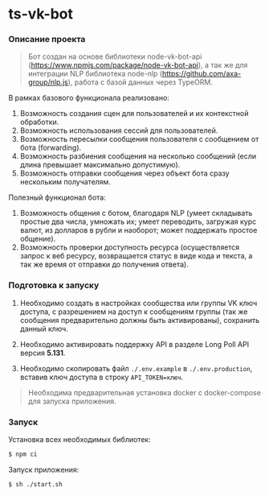 # ts-vk-bot

### Описание проекта

> Бот создан на основе библиотеки node-vk-bot-api (https://www.npmjs.com/package/node-vk-bot-api), а так же для интеграции NLP библиотека node-nlp (https://github.com/axa-group/nlp.js), работа с базой данных через TypeORM.

В рамках базового функционала реализовано:

1. Возможность создания сцен для пользователей и их контекстной обработки.
2. Возможность использования сессий для пользователей.
3. Возможность пересылки сообщения пользователя с сообщением от бота (forwarding).
4. Возможность разбиения сообщения на несколько сообщений (если длина превышает максимально допустимую).
5. Возможность отправки сообщения через объект бота сразу нескольким получателям.

Полезный функционал бота:

1. Возможность общения с ботом, благодаря NLP (умеет складывать простые два числа, умножать их; умеет переводить, загружая курс валют, из долларов в рубли и наоборот; может поддержать простое общение).
2. Возможность проверки доступность ресурса (осуществляется запрос к веб ресурсу, возвращается статус в виде кода и текста, а так же время от отправки до получения ответа).

### Подготовка к запуску

1. Необходимо создать в настройках сообщества или группы VK ключ доступа, с разрешением на доступ к сообщениям группы (так же сообщения предварительно должны быть активированы), сохранить данный ключ.

2. Необходимо активировать поддержку API в разделе Long Poll API версия **5.131**.

3. Необходимо скопировать файл `./.env.example` в `./.env.production`, вставив ключ доступа в строку `API_TOKEN=ключ`.

> Необходима предварительная установка docker с docker-compose для запуска приложения.

### Запуск

Установка всех необходимых библиотек:

```bash
$ npm ci
```

Запуск приложения:

```bash
$ sh ./start.sh
```